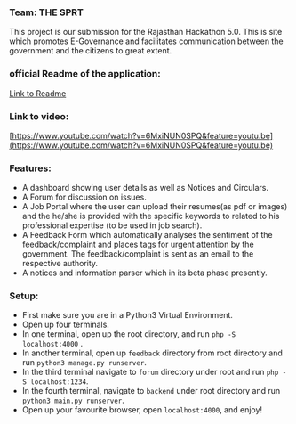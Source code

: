 ### Team: THE SPRT

This project is our submission for the Rajasthan Hackathon 5.0. This is site which promotes E-Governance and facilitates communication between the government and the citizens to great extent.

### official Readme of the application:
[Link to Readme](https://docs.google.com/document/d/1EJjxj6GXzFK6c9kYIbQ_PEDlo9zAbVTU8ka9mP9hMxY/edit?usp=sharing)

### Link to video:
[https://www.youtube.com/watch?v=6MxiNUN0SPQ&feature=youtu.be](https://www.youtube.com/watch?v=6MxiNUN0SPQ&feature=youtu.be)

### Features: 
* A dashboard showing user details as well as Notices and Circulars.
* A Forum for discussion on issues.
* A Job Portal where the user can upload their resumes(as pdf or images) and the he/she is provided with the specific keywords to related to his professional expertise (to be used in job search).
* A Feedback Form which automatically analyses the sentiment of the feedback/complaint and places tags for urgent attention by the government. The feedback/complaint is sent as an email to the respective authority.
* A notices and information parser which in its beta phase presently.

### Setup:
* First make sure you are in a Python3 Virtual Environment.
* Open up four terminals.
* In one terminal, open up the root directory, and run `php -S localhost:4000` .
* In another terminal, open up `feedback` directory from root directory and run `python3 manage.py runserver`.
* In the third terminal navigate to `forum` directory under root and run `php -S localhost:1234`.
* In the fourth terminal, navigate to `backend` under root directory and run `python3 main.py runserver`.
* Open up your favourite browser, open `localhost:4000`, and enjoy! 
